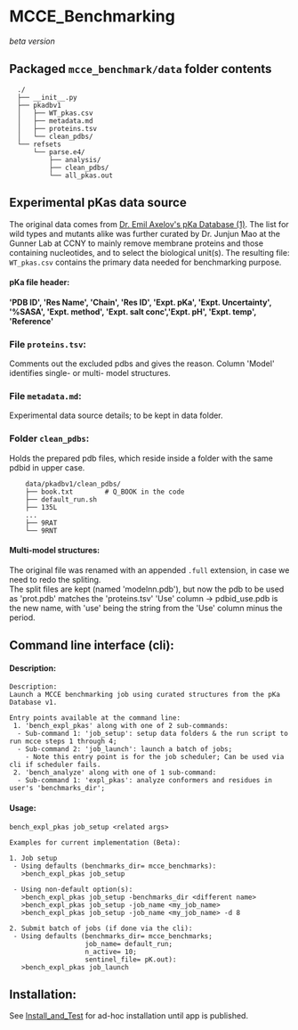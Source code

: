 # MCCE_Benchmarking
_beta version_

## Packaged `mcce_benchmark/data` folder contents
```
  ./
  ├── __init__.py
  ├── pkadbv1
  │   ├── WT_pkas.csv
  │   ├── metadata.md
  │   ├── proteins.tsv
  │   └── clean_pdbs/
  └── refsets
      └── parse.e4/
          ├── analysis/
          ├── clean_pdbs/
          └── all_pkas.out
```

## Experimental pKas data source
The original data comes from [Dr. Emil Axelov's pKa Database (1)](http://compbio.clemson.edu/lab/software/5/). The list for wild types and mutants alike was further curated by Dr. Junjun Mao at the Gunner Lab at CCNY to
mainly remove membrane proteins and those containing nucleotides, and to select the biological unit(s). The resulting file: `WT_pkas.csv` contains the primary data needed for benchmarking purpose.


#### pKa file header:
**'PDB ID', 'Res Name', 'Chain', 'Res ID', 'Expt. pKa', 'Expt. Uncertainty', '%SASA', 'Expt. method', 'Expt. salt conc','Expt. pH', 'Expt. temp', 'Reference'**

### File `proteins.tsv`:
Comments out the excluded pdbs and gives the reason. Column 'Model' identifies single- or multi- model structures.

### File `metadata.md`:
Experimental data source details; to be kept in data folder.

### Folder `clean_pdbs`:
Holds the prepared pdb files, which reside inside a folder with the same pdbid in upper case.
```
	data/pkadbv1/clean_pdbs/
	├── book.txt		# Q_BOOK in the code
	├── default_run.sh
	├── 135L
	...
	├── 9RAT
	└── 9RNT
```

#### Multi-model structures:
The original file was renamed with an appended `.full` extension, in case we need to redo the spliting.  
The split files are kept (named 'modelnn.pdb'), but now the pdb to be used as 'prot.pdb' matches the 'proteins.tsv'
'Use' column -> pdbid_use.pdb is the new name, with 'use' being the string from the 'Use' column minus the period.


## Command line interface (cli):
#### Description:
```
Description:
Launch a MCCE benchmarking job using curated structures from the pKa Database v1.

Entry points available at the command line:
 1. 'bench_expl_pkas' along with one of 2 sub-commands:
  - Sub-command 1: 'job_setup': setup data folders & the run script to run mcce steps 1 through 4;
  - Sub-command 2: 'job_launch': launch a batch of jobs;
    - Note this entry point is for the job scheduler; Can be used via cli if scheduler fails.
 2. 'bench_analyze' along with one of 1 sub-command:
  - Sub-command 1: 'expl_pkas': analyze conformers and residues in user's 'benchmarks_dir';
```

#### Usage:
```
bench_expl_pkas job_setup <related args>

Examples for current implementation (Beta):

1. Job setup
 - Using defaults (benchmarks_dir= mcce_benchmarks):
   >bench_expl_pkas job_setup

 - Using non-default option(s):
   >bench_expl_pkas job_setup -benchmarks_dir <different name>
   >bench_expl_pkas job_setup -job_name <my_job_name>
   >bench_expl_pkas job_setup -job_name <my_job_name> -d 8

2. Submit batch of jobs (if done via the cli):
 - Using defaults (benchmarks_dir= mcce_benchmarks;
                   job_name= default_run;
                   n_active= 10;
                   sentinel_file= pK.out):
   >bench_expl_pkas job_launch
```


## Installation:

See [Install_and_Test](./Install_and_Test.txt) for ad-hoc installation until app is published.

